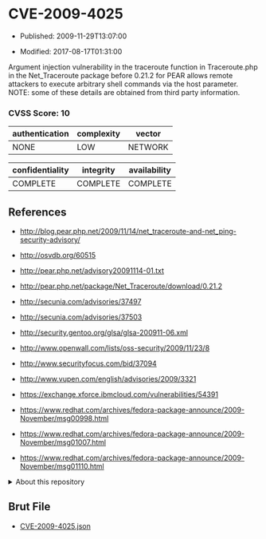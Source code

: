 # CVE-2009-4025

- Published: 2009-11-29T13:07:00

- Modified: 2017-08-17T01:31:00

Argument injection vulnerability in the traceroute function in Traceroute.php in the Net_Traceroute package before 0.21.2 for PEAR allows remote attackers to execute arbitrary shell commands via the host parameter.  NOTE: some of these details are obtained from third party information.

### CVSS Score: **10**

| authentication | complexity | vector |
| --- | --- | --- |
| NONE | LOW | NETWORK |

| confidentiality | integrity | availability |
| --- | --- | --- |
| COMPLETE | COMPLETE | COMPLETE |

## References

* http://blog.pear.php.net/2009/11/14/net_traceroute-and-net_ping-security-advisory/

* http://osvdb.org/60515

* http://pear.php.net/advisory20091114-01.txt

* http://pear.php.net/package/Net_Traceroute/download/0.21.2

* http://secunia.com/advisories/37497

* http://secunia.com/advisories/37503

* http://security.gentoo.org/glsa/glsa-200911-06.xml

* http://www.openwall.com/lists/oss-security/2009/11/23/8

* http://www.securityfocus.com/bid/37094

* http://www.vupen.com/english/advisories/2009/3321

* https://exchange.xforce.ibmcloud.com/vulnerabilities/54391

* https://www.redhat.com/archives/fedora-package-announce/2009-November/msg00998.html

* https://www.redhat.com/archives/fedora-package-announce/2009-November/msg01007.html

* https://www.redhat.com/archives/fedora-package-announce/2009-November/msg01110.html

<details>
<summary>About this repository</summary> 

  This repository is part of the project [Live Hack CVE](https://github.com/Live-Hack-CVE). Main website can be found [www.live-hack.org](https://www.live-hack.org) 
  
  Made by [Sn0wAlice](https://github.com/Sn0wAlice) for the people that care about security and need to have a feed of the latest CVEs. Hope you enjoy it, don't forget to star the repo and follow me on [Twitter](https://twitter.com/Sn0wAlice) and [Github](https://github.com/Sn0wAlice). And that is my [personnal website](https://www.alice-snow.me/)

  - [Home Page](https://github.com/Live-Hack-CVE)
  - [Framework](https://github.com/Live-Hack-CVE/cve-framework)
  - [CVE database](https://github.com/Live-Hack-CVE/full_database)
  - [Changelog](https://github.com/Live-Hack-CVE/Changelog)
</details>

## Brut File

* [CVE-2009-4025.json](https://raw.githubusercontent.com/Live-Hack-CVE/full_database/main/cves/2009/CVE-2009-4025.json)

